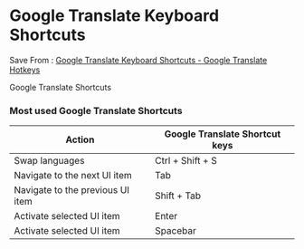 # Google Translate Keyboard Shortcuts 
Save From : [Google Translate Keyboard Shortcuts - Google Translate Hotkeys](https://tutorialtactic.com/keyboard-shortcuts/google-translate-shortcuts/#Download_Google_Translate_Hotkeys_PDF) 

Google Translate Shortcuts
### Most used Google Translate Shortcuts

| Action | Google Translate Shortcut keys |
| --- | --- |
| Swap languages | Ctrl + Shift + S |
| Navigate to the next UI item | Tab |
| Navigate to the previous UI item | Shift + Tab |
| Activate selected UI item | Enter |
| Activate selected UI item | Spacebar |
